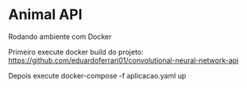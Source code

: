 # Animal API

Rodando ambiente com Docker

Primeiro execute docker build do projeto: https://github.com/eduardoferrari01/convolutional-neural-network-api

Depois execute docker-compose -f aplicacao.yaml up
